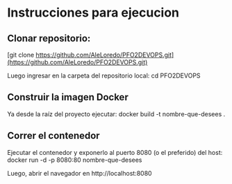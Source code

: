 # Instrucciones para ejecucion
## Clonar repositorio:
[git clone https://github.com/AleLoredo/PFO2DEVOPS.git](https://github.com/AleLoredo/PFO2DEVOPS.git)

Luego ingresar en la carpeta del repositorio local: 
cd PFO2DEVOPS

## Construir la imagen Docker
Ya desde la raíz del proyecto ejecutar: 
docker build -t nombre-que-desees .

## Correr el contenedor
Ejecutar el contenedor y exponerlo al puerto 8080 (o el preferido) del host:
docker run -d -p 8080:80 nombre-que-desees

Luego, abrir el navegador en http://localhost:8080


